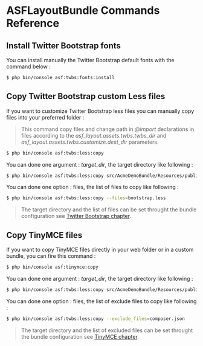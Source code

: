 # ASFLayoutBundle Commands Reference

## Install Twitter Bootstrap fonts

You can install manually the Twitter Bootstrap default fonts with the command below :

```bash
$ php bin/console asf:twbs:fonts:install
```

## Copy Twitter Bootstrap custom Less files

If you want to customize Twitter Bootstrap less files you can manually copy files into your preferred folder :

> This command copy files and change path in *@import* declarations in files according to the *asf_layout.assets.twbs.twbs_dir* and *asf_layout.assets.twbs.customize.dest_dir* parameters.

```bash
$ php bin/console asf:twbs:less:copy
```

You can done one argument : *target_dir*, the target directory like following : 

```bash
$ php bin/console asf:twbs:less:copy src/AcmeDemoBundle/Resources/public/bootstrap/less
```

You can done one option : files, the list of files to copy like following :

```bash
$ php bin/console asf:twbs:less:copy --files=bootstrap.less
```

> The target directory and the list of files can be set throught the bundle configuration see [Twitter Bootstrap chapter][1].

## Copy TinyMCE files

If you want to copy TinyMCE files directly in your web folder or in a custom bundle, you can fire this command :

```bash
$ php bin/console asf:tinymce:copy
```

You can done one argument : *target_dir*, the target directory like following : 

```bash
$ php bin/console asf:twbs:less:copy src/AcmeDemoBundle/Resources/public/tinymce
```

You can done one option : files, the list of exclude files to copy like following :

```bash
$ php bin/console asf:twbs:less:copy --exclude_files=composer.json
```

> The target directory and the list of excluded files can be set throught the bundle configuration see [TinyMCE chapter][2].

[1]: twitter-bootstrap.md
[2]: tinymce.md